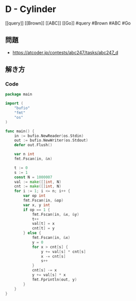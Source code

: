 # D - Cylinder
[[query]] [[Brown]] [[ABC]] [[Go]]
#query #Brown #ABC #Go 

## 問題
- https://atcoder.jp/contests/abc247/tasks/abc247_d

## 解き方
### Code
```go
package main

import (
	"bufio"
	"fmt"
	"os"
)

func main() {
	in := bufio.NewReader(os.Stdin)
	out := bufio.NewWriter(os.Stdout)
	defer out.Flush()

	var n int
	fmt.Fscan(in, &n)

	t := 0
	s := 1
	const N = 1000007
	val := make([]int, N)
	cnt := make([]int, N)
	for i := 1; i <= n; i++ {
		var op int
		fmt.Fscan(in, &op)
		var x, y int
		if op == 1 {
			fmt.Fscan(in, &x, &y)
			t++
			val[t] = x
			cnt[t] = y
		} else {
			fmt.Fscan(in, &x)
			y = 0
			for x > cnt[s] {
				y += val[s] * cnt[s]
				x -= cnt[s]
				s++
			}
			cnt[s] -= x
			y += val[s] * x
			fmt.Fprintln(out, y)
		}
	}
}
```